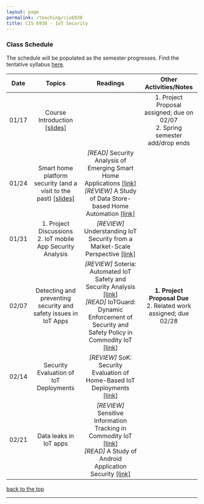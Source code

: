 ```yaml
---
layout: page
permalink: /teaching/cis6930
title: CIS 6930 - IoT Security
---
```


### Class Schedule

<p>The schedule will be populated as the semester progresses. Find the tentative syllabus <a href="/assets/cis6930/cis6930-syllabus.pdf">here</a>.</p>
<p></p>
<p></p>
<table class="table-schedule">
  <thead>
    <tr>
      <th style="text-align: center">Date</th>
      <th style="text-align: center">Topics</th>
      <th style="text-align: center">Readings</th>
      <th style="text-align: center">Other Activities/Notes</th>
    </tr>
  </thead>
  <tbody>
    <tr>
      <td style="text-align: center">01/17</td>
      <td style="text-align: center">Course Introduction <a href="/assets/cis6930/class_slides/lec01_intro_iotsec.pdf">[slides]</a></td>
      <td style="text-align: center"> </td>
      <td style="text-align: center"> 1. Project Proposal assigned; due on 02/07  <br /> 2.	Spring semester add/drop ends</td>
    </tr>
    <tr>
      <td style="text-align: center">01/24</td>
      <td style="text-align: center">Smart home platform security (and a visit to the past) <a href="/assets/cis6930/class_slides/lec02_intro-to-sec-and-crypto.pdf">[slides]</a></td>
      <td style="text-align: center"> <em>[READ]</em> Security Analysis of Emerging Smart Home Applications <a href="http://iotsecurity.eecs.umich.edu/img/Fernandes_SmartThingsSP16.pdf" target="_blank">[link]</a> <br/> <em>[REVIEW]</em> A Study of Data Store-based Home Automation <a href="https://kaushalkafle.com/assets/conference/kafle-codaspy19.pdf" target="_blank">[link] </a>
      </td>
      <td style="text-align: center"> </td>
    </tr>
    <tr>
      <td style="text-align: center">01/31</td>
      <td style="text-align: center">1. Project Discussions <br/> 2. IoT mobile App Security Analysis </td>
      <td style="text-align: center"> <em>[REVIEW]</em> Understanding IoT Security from a Market-Scale Perspective <a href="https://kaushalkafle.com/assets/conference/manandhar-ccs22.pdf" target="_blank">[link]</a>
      </td>
      <td style="text-align: center"> </td>
    </tr>
    <tr>
      <td style="text-align: center">02/07</td>
      <td style="text-align: center">Detecting and preventing security and safety issues in IoT Apps </td>
      <td style="text-align: center"> <em>[REVIEW]</em> Soteria: Automated IoT Safety and Security Analysis <a href="https://beerkay.github.io/papers/Berkay2018SoteriaUSENIXATC.pdf" target="_blank">[link]</a> <br/> <em>[READ]</em> IoTGuard: Dynamic Enforcement of Security and Safety Policy in Commodity IoT <a href="https://www.ndss-symposium.org/wp-content/uploads/2019/02/ndss2019_07A-1_Celik_paper.pdf" target="_blank">[link]</a>
      </td>
      <td style="text-align: center"> <strong>1. Project Proposal Due</strong> <br/> 2. Related work assigned; due 02/28</td>
    </tr>
    <tr>
      <td style="text-align: center">02/14</td>
      <td style="text-align: center">Security Evaluation of IoT Deployments </td>
      <td style="text-align: center"> <em>[REVIEW]</em> SoK: Security Evaluation of Home-Based IoT Deployments <a href="https://astrolavos.gatech.edu/articles/sok_sp19.pdf" target="_blank">[link]</a>
      </td>
      <td style="text-align: center"></td>
    </tr>
    <tr>
      <td style="text-align: center">02/21</td>
      <td style="text-align: center">Data leaks in IoT apps </td>
      <td style="text-align: center"> <em>[REVIEW]</em> Sensitive Information Tracking in Commodity IoT <a href="https://www.usenix.org/system/files/conference/usenixsecurity18/sec18-celik.pdf" target="_blank">[link]</a> <br/> <em>[READ]</em> A Study of Android Application Security <a href="http://www.enck.org/pubs/enck-sec11.pdf" target="_blank">[link]</a>
      </td>
      <td style="text-align: center"></td>
    </tr>

</tbody>
</table>
<!-- Common Links for the schedule -->
<!-- Ross Anderson book-->

<p><a href="#top">back to the top</a></p>
<hr />
<p> </p>